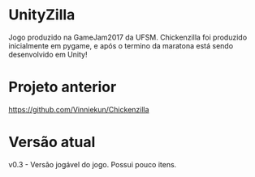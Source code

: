 # UnityZilla
Jogo produzido na GameJam2017 da UFSM. Chickenzilla foi produzido inicialmente em pygame, e após o termino da maratona está sendo desenvolvido em Unity!

# Projeto anterior

https://github.com/Vinniekun/Chickenzilla

# Versão atual

v0.3 - Versão jogável do jogo. Possui pouco itens.
